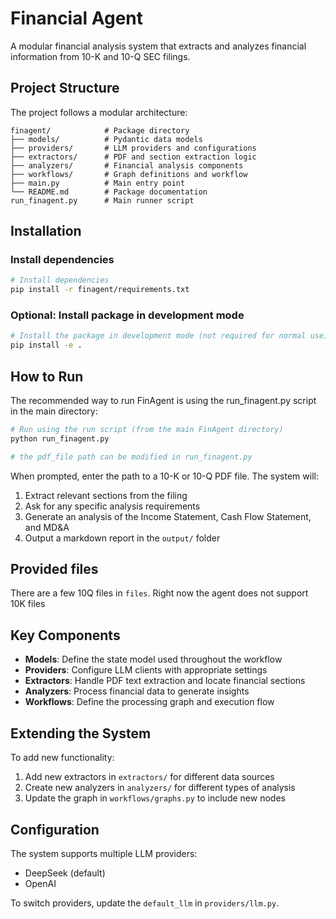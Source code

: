 # Financial Agent

A modular financial analysis system that extracts and analyzes financial information from 10-K and 10-Q SEC filings.

## Project Structure

The project follows a modular architecture:

```
finagent/            # Package directory
├── models/          # Pydantic data models
├── providers/       # LLM providers and configurations
├── extractors/      # PDF and section extraction logic
├── analyzers/       # Financial analysis components
├── workflows/       # Graph definitions and workflow
├── main.py          # Main entry point
└── README.md        # Package documentation
run_finagent.py      # Main runner script
```

## Installation

### Install dependencies

```bash
# Install dependencies
pip install -r finagent/requirements.txt
```

### Optional: Install package in development mode

```bash
# Install the package in development mode (not required for normal use)
pip install -e .
```

## How to Run

The recommended way to run FinAgent is using the run_finagent.py script in the main directory:

```bash
# Run using the run script (from the main FinAgent directory)
python run_finagent.py

# the pdf_file path can be modified in run_finagent.py
```

When prompted, enter the path to a 10-K or 10-Q PDF file. The system will:

1. Extract relevant sections from the filing
2. Ask for any specific analysis requirements
3. Generate an analysis of the Income Statement, Cash Flow Statement, and MD&A
4. Output a markdown report in the `output/` folder


## Provided files

There are a few 10Q files in `files`. Right now the agent does not support 10K files

## Key Components

- **Models**: Define the state model used throughout the workflow
- **Providers**: Configure LLM clients with appropriate settings 
- **Extractors**: Handle PDF text extraction and locate financial sections
- **Analyzers**: Process financial data to generate insights
- **Workflows**: Define the processing graph and execution flow

## Extending the System

To add new functionality:

1. Add new extractors in `extractors/` for different data sources
2. Create new analyzers in `analyzers/` for different types of analysis
3. Update the graph in `workflows/graphs.py` to include new nodes

## Configuration

The system supports multiple LLM providers:
- DeepSeek (default)
- OpenAI

To switch providers, update the `default_llm` in `providers/llm.py`. 